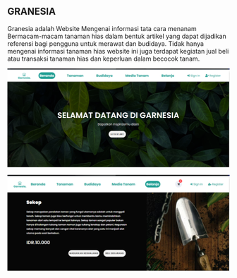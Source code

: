 ## GRANESIA 
Granesia adalah Website Mengenai informasi tata cara menanam Bermacam-macam tanaman hias dalam bentuk artikel yang dapat dijadikan referensi bagi pengguna untuk merawat dan budidaya. Tidak hanya mengenai informasi tanaman hias website ini juga terdapat kegiatan jual beli atau transaksi tanaman hias dan keperluan dalam becocok tanam.

![alt text](image.png)

![alt text](image-1.png)
